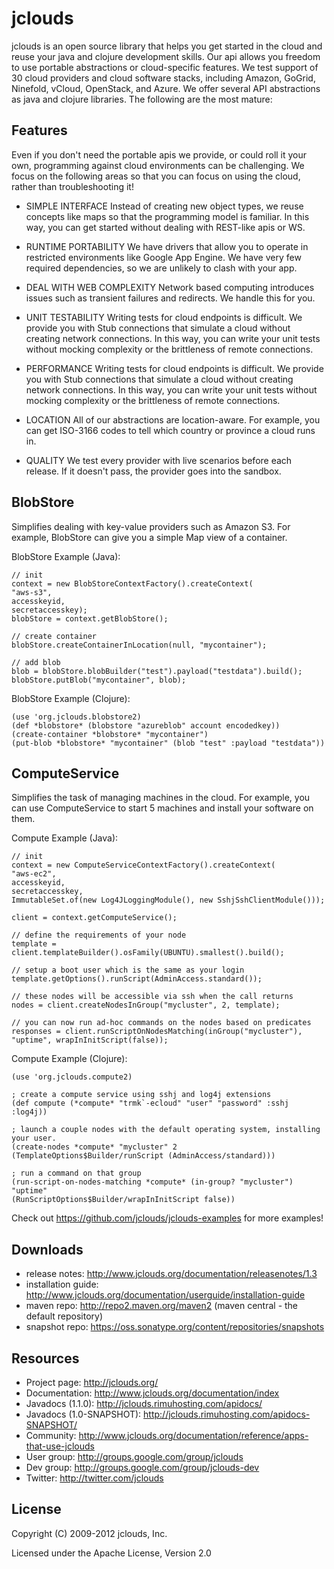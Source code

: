 jclouds
======
jclouds is an open source library that helps you get started in the cloud and reuse your java and clojure development skills. Our api allows you freedom to use portable abstractions or cloud-specific features. We test support of 30 cloud providers and cloud software stacks, including Amazon, GoGrid, Ninefold, vCloud, OpenStack, and Azure.
We offer several API abstractions as java and clojure libraries. The following are the most mature:

Features
--------
Even if you don't need the portable apis we provide, or could roll it your own, programming against cloud environments can be challenging. We focus on the following areas so that you can focus on using the cloud, rather than troubleshooting it!

* SIMPLE INTERFACE
Instead of creating new object types, we reuse concepts like maps so that the programming model is familiar. In this way, you can get started without dealing with REST-like apis or WS.

* RUNTIME PORTABILITY
We have drivers that allow you to operate in restricted environments like Google App Engine. We have very few required dependencies, so we are unlikely to clash with your app.

* DEAL WITH WEB COMPLEXITY
Network based computing introduces issues such as transient failures and redirects.
We handle this for you.

* UNIT TESTABILITY
Writing tests for cloud endpoints is difficult. We provide you with Stub connections that simulate a cloud without creating network connections. In this way, you can write your unit tests without mocking complexity or the brittleness of remote connections.

* PERFORMANCE
Writing tests for cloud endpoints is difficult. We provide you with Stub connections that simulate a cloud without creating network connections. In this way, you can write your unit tests without mocking complexity or the brittleness of remote connections.

* LOCATION 
All of our abstractions are location-aware. For example, you can get ISO-3166 codes to tell which country or province a cloud runs in.

* QUALITY 
We test every provider with live scenarios before each release. If it doesn't pass, the provider goes into the sandbox.


BlobStore
-----------
Simplifies dealing with key-value providers such as Amazon S3. For example, BlobStore can give you a simple Map view of a container.

BlobStore Example (Java):

	// init
	context = new BlobStoreContextFactory().createContext(
	"aws-s3",
	accesskeyid,
	secretaccesskey);
	blobStore = context.getBlobStore();

	// create container
	blobStore.createContainerInLocation(null, "mycontainer");

	// add blob
	blob = blobStore.blobBuilder("test").payload("testdata").build();
	blobStore.putBlob("mycontainer", blob);

BlobStore Example (Clojure):

	(use 'org.jclouds.blobstore2)
	(def *blobstore* (blobstore "azureblob" account encodedkey))
	(create-container *blobstore* "mycontainer")
	(put-blob *blobstore* "mycontainer" (blob "test" :payload "testdata"))

ComputeService
---------------
Simplifies the task of managing machines in the cloud. For example, you can use ComputeService to start 5 machines and install your software on them.

Compute Example (Java):

	// init
	context = new ComputeServiceContextFactory().createContext(
	"aws-ec2",
	accesskeyid,
	secretaccesskey,
	ImmutableSet.of(new Log4JLoggingModule(), new SshjSshClientModule()));

	client = context.getComputeService();
 
	// define the requirements of your node
	template = client.templateBuilder().osFamily(UBUNTU).smallest().build();

	// setup a boot user which is the same as your login
	template.getOptions().runScript(AdminAccess.standard());

	// these nodes will be accessible via ssh when the call returns
	nodes = client.createNodesInGroup("mycluster", 2, template);

	// you can now run ad-hoc commands on the nodes based on predicates
	responses = client.runScriptOnNodesMatching(inGroup("mycluster"), "uptime", wrapInInitScript(false));

Compute Example (Clojure):

	(use 'org.jclouds.compute2)

	; create a compute service using sshj and log4j extensions
	(def compute (*compute* "trmk`-ecloud" "user" "password" :sshj :log4j))

	; launch a couple nodes with the default operating system, installing your user.
	(create-nodes *compute* "mycluster" 2
	(TemplateOptions$Builder/runScript (AdminAccess/standard)))

	; run a command on that group 
	(run-script-on-nodes-matching *compute* (in-group? "mycluster") "uptime" 
	(RunScriptOptions$Builder/wrapInInitScript false))

Check out https://github.com/jclouds/jclouds-examples for more examples!

Downloads
------------------------
* release notes: http://www.jclouds.org/documentation/releasenotes/1.3
* installation guide: http://www.jclouds.org/documentation/userguide/installation-guide
* maven repo: http://repo2.maven.org/maven2 (maven central - the default repository)
* snapshot repo: https://oss.sonatype.org/content/repositories/snapshots
 
Resources
----------------------------
* Project page: http://jclouds.org/
* Documentation: http://www.jclouds.org/documentation/index
* Javadocs (1.1.0): http://jclouds.rimuhosting.com/apidocs/
* Javadocs (1.0-SNAPSHOT): http://jclouds.rimuhosting.com/apidocs-SNAPSHOT/
* Community: http://www.jclouds.org/documentation/reference/apps-that-use-jclouds 
* User group: http://groups.google.com/group/jclouds
* Dev group: http://groups.google.com/group/jclouds-dev
* Twitter: http://twitter.com/jclouds


License
-------
Copyright (C) 2009-2012 jclouds, Inc.

Licensed under the Apache License, Version 2.0